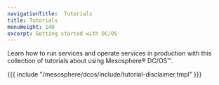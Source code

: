 ```yaml
---
navigationTitle:  Tutorials
title: Tutorials
menuWeight: 140
excerpt: Getting started with DC/OS 
---
```


Learn how to run services and operate services in production with this collection of tutorials about using Mesosphere&reg; DC/OS&trade;.

{{{ include "/mesosphere/dcos/include/tutorial-disclaimer.tmpl" }}}
